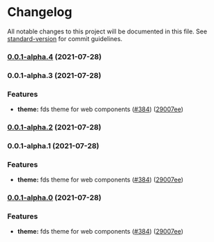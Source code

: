 # Changelog

All notable changes to this project will be documented in this file. See [standard-version](https://github.com/conventional-changelog/standard-version) for commit guidelines.

### [0.0.1-alpha.4](https://github.com/finastra/finastra-design-system/compare/@finastra/fds-theme@0.0.1-alpha.3...@finastra/fds-theme@0.0.1-alpha.4) (2021-07-28)

### 0.0.1-alpha.3 (2021-07-28)


### Features

* **theme:** fds theme for web components ([#384](https://github.com/finastra/finastra-design-system/issues/384)) ([29007ee](https://github.com/finastra/finastra-design-system/commit/29007ee3b2c711ae68505487f7653404a177cead))

### [0.0.1-alpha.2](https://github.com/finastra/finastra-design-system/compare/@finatra/fds-theme@0.0.1-alpha.1...@finatra/fds-theme@0.0.1-alpha.2) (2021-07-28)

### 0.0.1-alpha.1 (2021-07-28)


### Features

* **theme:** fds theme for web components ([#384](https://github.com/finastra/finastra-design-system/issues/384)) ([29007ee](https://github.com/finastra/finastra-design-system/commit/29007ee3b2c711ae68505487f7653404a177cead))

### [0.0.1-alpha.0](https://github.com/finastra/finastra-design-system/compare/v2.0.2...v0.0.1-alpha.0) (2021-07-28)


### Features

* **theme:** fds theme for web components ([#384](https://github.com/finastra/finastra-design-system/issues/384)) ([29007ee](https://github.com/finastra/finastra-design-system/commit/29007ee3b2c711ae68505487f7653404a177cead))
